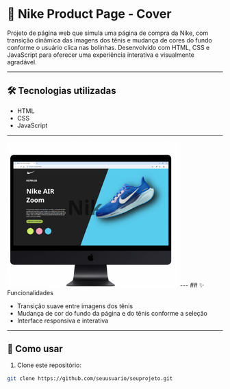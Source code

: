 # 👟 Nike Product Page - Cover

Projeto de página web que simula uma página de compra da Nike, com transição dinâmica das imagens dos tênis e mudança de cores do fundo conforme o usuário clica nas bolinhas. Desenvolvido com HTML, CSS e JavaScript para oferecer uma experiência interativa e visualmente agradável.

---

## 🛠 Tecnologias utilizadas

- HTML  
- CSS  
- JavaScript  

---
<img src="projetoCoverNike.png" alt="Nike Cover" width="400" />
---
## ✨ Funcionalidades

- Transição suave entre imagens dos tênis  
- Mudança de cor do fundo da página e do tênis conforme a seleção  
- Interface responsiva e interativa  

---

## 🚀 Como usar

1. Clone este repositório:  
```bash
git clone https://github.com/seuusuario/seuprojeto.git
